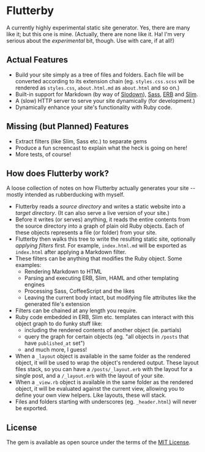 # Flutterby

A currently highly experimental static site generator. Yes, there are many like it;
but this one is mine. (Actually, there are none like it. Ha! I'm very serious about
the _experimental_ bit, though. Use with care, if at all!)


## Actual Features

- Build your site simply as a tree of files and folders. Each file will be converted according to its extension chain (eg. `styles.css.scss` will be rendered as `styles.css`, `about.html.md` as `about.html` and so on.)
- Built-in support for Markdown (by way of [Slodown](https://github.com/hmans/slodown)), [Sass](https://github.com/sass/sass), [ERB](http://ruby-doc.org/stdlib-2.4.0/libdoc/erb/rdoc/ERB.html) and [Slim](http://slim-lang.com/).
- A (slow) HTTP server to serve your site dynamically (for development.)
- Dynamically enhance your site's functionality with Ruby code.


## Missing (but Planned) Features

- Extract filters (like Slim, Sass etc.) to separate gems
- Produce a fun screencast to explain what the heck is going on here!
- More tests, of course!

## How does Flutterby work?

A loose collection of notes on how Flutterby actually generates your site -- mostly intended as rubberducking with myself.

- Flutterby reads a _source directory_ and writes a static website into a _target directory_. (It can also serve a live version of your site.)
- Before it writes (or serves) anything, it reads the entire contents from the source directory into a graph of plain old Ruby objects. Each of these objects represents a file (or folder) from your site.
- Flutterby then walks this tree to write the resulting static site, optionally _applying filters_ first. For example, `index.html.md` will be exported as `index.html` after applying a Markdown filter.
- These filters can be anything that modifies the Ruby object. Some examples:
  - Rendering Markdown to HTML
  - Parsing and executing ERB, Slim, HAML and other templating engines
  - Processing Sass, CoffeeScript and the likes
  - Leaving the current body intact, but modifying file attributes like the generated file's extension
- Filters can be chained at any length you require.
- Ruby code embedded in ERB, Slim etc. templates can interact with this object graph to do funky stuff like:
  - including the rendered contents of another object (ie. partials)
  - query the graph for certain objects (eg. "all objects in `/posts` that have `published_at` set")
  - and much more, I guess!
- When a `_layout` object is available in the same folder as the rendered object, it will be used to wrap the object's rendered output. These layout files stack, so you can have a `/posts/_layout.erb` with the layout for a single post, and a `/_layout.erb` with the layout of your site.
- When a `_view.rb` object is available in the same folder as the rendered object, it will be evaluated against the current view, allowing you to define your own view helpers. Like layouts, these will stack.
- Files and folders starting with underscores (eg. `_header.html`) will never be exported.

## License

The gem is available as open source under the terms of the [MIT License](http://opensource.org/licenses/MIT).
